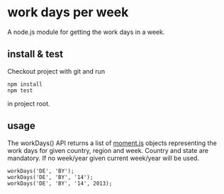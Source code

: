 work days per week
=====

A node.js module for getting the work days in a week.

install & test
------

Checkout project with git and run

    npm install
    npm test

in project root.

usage
-----

The workDays() API returns a list of [moment.js](http://momentjs.com) objects representing the work days for given country, region and week.
Country and state are mandatory. If no week/year given current week/year will be used.

    workDays('DE', 'BY');
    workDays('DE', 'BY', '14');
    workDays('DE', 'BY', '14', 2013);
